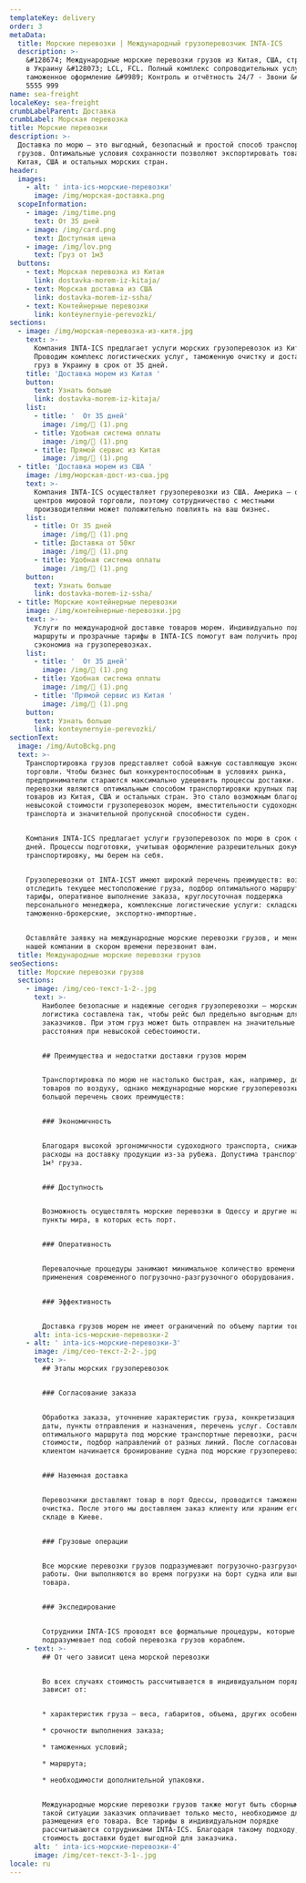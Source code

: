 ```yaml
---
templateKey: delivery
order: 3
metaData:
  title: Морские перевозки | Международный грузоперевозчик INTA-ICS
  description: >-
    &#128674; Международные морские перевозки грузов из Китая, США, стран Европы
    в Украину &#128073; LCL, FCL. Полный комплекс сопроводительных услуг,
    таможенное оформление &#9989; Контроль и отчётность 24/7 - Звони &#9742; 068
    5555 999
name: sea-freight
localeKey: sea-freight
crumbLabelParent: Доставка
crumbLabel: Морская перевозка
title: Морские перевозки
description: >-
  Доставка по морю — это выгодный, безопасный и простой способ транспортировки
  грузов. Оптимальные условия сохранности позволяют экспортировать товары из
  Китая, США и остальных морских стран.
header:
  images:
    - alt: ' inta-ics-морские-перевозки'
      image: /img/морская-доставка.png
  scopeInformation:
    - image: /img/time.png
      text: От 35 дней
    - image: /img/card.png
      text: Доступная цена
    - image: /img/lov.png
      text: Груз от 1м3
  buttons:
    - text: Морская перевозка из Китая
      link: dostavka-morem-iz-kitaja/
    - text: Морская доставка из США
      link: dostavka-morem-iz-ssha/
    - text: Контейнерные перевозки
      link: konteynernyie-perevozki/
sections:
  - image: /img/морская-перевозка-из-китя.jpg
    text: >-
      Компания INTA-ICS предлагает услуги морских грузоперевозок из Китая.
      Проводим комплекс логистических услуг, таможенную очистку и доставляем
      груз в Украину в срок от 35 дней.
    title: 'Доставка морем из Китая '
    button:
      text: Узнать больше
      link: dostavka-morem-iz-kitaja/
    list:
      - title: '  От 35 дней'
        image: /img/ (1).png
      - title: Удобная система оплаты
        image: /img/ (1).png
      - title: Прямой сервис из Китая
        image: /img/ (1).png
  - title: 'Доставка морем из США '
    image: /img/морская-дост-из-сша.jpg
    text: >-
      Компания INTA-ICS осуществляет грузоперевозки из США. Америка — один из
      центров мировой торговли, поэтому сотрудничество с местными
      производителями может положительно повлиять на ваш бизнес.
    list:
      - title: От 35 дней
        image: /img/ (1).png
      - title: Доставка от 50кг
        image: /img/ (1).png
      - title: Удобная система оплаты
        image: /img/ (1).png
    button:
      text: Узнать больше
      link: dostavka-morem-iz-ssha/
  - title: Морские контейнерные перевозки
    image: /img/контейнерные-перевозки.jpg
    text: >-
      Услуги по международной доставке товаров морем. Индивидуально подобранные
      маршруты и прозрачные тарифы в INTA-ICS помогут вам получить продукцию,
      сэкономив на грузоперевозках.
    list:
      - title: '  От 35 дней'
        image: /img/ (1).png
      - title: Удобная система оплаты
        image: /img/ (1).png
      - title: 'Прямой сервис из Китая '
        image: /img/ (1).png
    button:
      text: Узнать больше
      link: konteynernyie-perevozki/
sectionText:
  image: /img/AutoBckg.png
  text: >-
    Транспортировка грузов представляет собой важную составляющую экономики и
    торговли. Чтобы бизнес был конкурентоспособным в условиях рынка,
    предприниматели стараются максимально удешевить процессы доставки. Морские
    перевозки являются оптимальным способом транспортировки крупных партий
    товаров из Китая, США и остальных стран. Это стало возможным благодаря
    невысокой стоимости грузоперевозок морем, вместительности судоходного
    транспорта и значительной пропускной способности суден.


    Компания INTA-ICS предлагает услуги грузоперевозок по морю в срок от 35
    дней. Процессы подготовки, учитывая оформление разрешительных документов и
    транспортировку, мы берем на себя.


    Грузоперевозки от INTA-ICST имеют широкий перечень преимуществ: возможность
    отследить текущее местоположение груза, подбор оптимального маршрута, гибкие
    тарифы, оперативное выполнение заказа, круглосуточная поддержка
    персонального менеджера, комплексные логистические услуги: складские,
    таможенно-брокерские, экспортно-импортные.


    Оставляйте заявку на международные морские перевозки грузов, и менеджер
    нашей компании в скором времени перезвонит вам.
  title: Международные морские перевозки грузов
seoSections:
  title: Морские перевозки грузов
  sections:
    - image: /img/сео-текст-1-2-.jpg
      text: >-
        Наиболее безопасные и надежные сегодня грузоперевозки — морские. Их
        логистика составлена так, чтобы рейс был предельно выгодным для
        заказчиков. При этом груз может быть отправлен на значительные
        расстояния при невысокой себестоимости.


        ## Преимущества и недостатки доставки грузов морем


        Транспортировка по морю не настолько быстрая, как, например, доставка
        товаров по воздуху, однако международные морские грузоперевозки имеют
        большой перечень своих преимуществ:


        ### Экономичность


        Благодаря высокой эргономичности судоходного транспорта, снижаются
        расходы на доставку продукции из-за рубежа. Допустима транспортировка от
        1м³ груза.


        ### Доступность


        Возможность осуществлять морские перевозки в Одессу и другие населенные
        пункты мира, в которых есть порт.


        ### Оперативность


        Перевалочные процедуры занимают минимальное количество времени в силу
        применения современного погрузочно-разгрузочного оборудования.


        ### Эффективность


        Доставка грузов морем не имеет ограничений по объему партии товаров.
      alt: inta-ics-морские-перевозки-2
    - alt: ' inta-ics-морские-перевозки-3'
      image: /img/сео-текст-2-2-.jpg
      text: >-
        ## Этапы морских грузоперевозок


        ### Согласование заказа


        Обработка заказа, уточнение характеристик груза, конкретизация условий:
        даты, пункты отправления и назначения, перечень услуг. Составление
        оптимального маршрута под морские транспортные перевозки, расчет
        стоимости, подбор направлений от разных линий. После согласования с
        клиентом начинается бронирование судна под морские грузоперевозки.


        ### Наземная доставка


        Перевозчики доставляют товар в порт Одессы, проводится таможенная
        очистка. После этого мы доставляем заказ клиенту или храним его на нашем
        складе в Киеве.


        ### Грузовые операции


        Все морские перевозки грузов подразумевают погрузочно-разгрузочные
        работы. Они выполняются во время погрузки на борт судна или выгрузки
        товара.


        ### Экспедирование


        Сотрудники INTA-ICS проводят все формальные процедуры, которые
        подразумевает под собой перевозка грузов кораблем.
    - text: >-
        ## От чего зависит цена морской перевозки


        Во всех случаях стоимость рассчитывается в индивидуальном порядке и
        зависит от:


        * характеристик груза — веса, габаритов, объема, других особенностей;

        * срочности выполнения заказа;

        * таможенных условий;

        * маршрута;

        * необходимости дополнительной упаковки.


        Международные морские перевозки грузов также могут быть сборными. В
        такой ситуации заказчик оплачивает только место, необходимое для
        размещения его товара. Все тарифы в индивидуальном порядке
        рассчитываются сотрудниками INTA-ICS. Благодаря такому подходу,
        стоимость доставки будет выгодной для заказчика.
      alt: ' inta-ics-морские-перевозки-4'
      image: /img/сет-текст-3-1-.jpg
locale: ru
---
```

